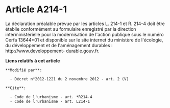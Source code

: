 # Article A214-1

La déclaration préalable prévue par les articles L. 214-1 et R. 214-4 doit être établie conformément au formulaire enregistré
par la direction interministérielle pour la modernisation de l'action publique sous le numéro Cerfa 13644*01 et disponible
sur le site internet du ministère de l'écologie, du développement et de l'aménagement durables :  http://www.developpement-
durable.gouv.fr.

**Liens relatifs à cet article**

	**Modifié par**:

	  - Décret n°2012-1221 du 2 novembre 2012 - art. 2 (V)

	**Cite**:

	  - Code de l'urbanisme - art. *R214-4
	  - Code de l'urbanisme - art. L214-1
